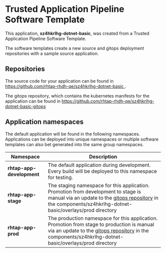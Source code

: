 # Trusted Application Pipeline Software Template

This application, **sz4hkrlhg-dotnet-basic**, was created from a Trusted Application Pipeline Software Template.

The software templates create a new source and gitops deployment repositories with a sample source application. 

## Repositories

The source code for your application can be found in [https://github.com/rhtap-rhdh-qe/sz4hkrlhg-dotnet-basic ](https://github.com/rhtap-rhdh-qe/sz4hkrlhg-dotnet-basic ).
 
The gitops repository, which contains the kubernetes manifests for the application can be found in 
[https://github.com/rhtap-rhdh-qe/sz4hkrlhg-dotnet-basic-gitops ](https://github.com/rhtap-rhdh-qe/sz4hkrlhg-dotnet-basic-gitops ) 

## Application namespaces 

The default application will be found in the following namespaces. Applications can be deployed into unique namespaces or multiple software templates can also bet generated into the same group namespaces.  

|  Namespace   |  Description   |  
| -------- | -------- |   
| **rhtap-app-development** | The default application during development. Every build will be deployed to this namespace for testing. | 
| **rhtap-app-stage** | The staging namespace for this application. Promotion from development to stage is manual via an update to the [gitops repository](https://github.com/rhtap-rhdh-qe/sz4hkrlhg-dotnet-basic-gitops ) in the components/sz4hkrlhg-dotnet-basic/overlays/prod directory |  
| **rhtap-app-prod** | The production namespace for this application. Promotion from stage to production is manual via an update to the [gitops repository](https://github.com/rhtap-rhdh-qe/sz4hkrlhg-dotnet-basic-gitops ) in the components/sz4hkrlhg-dotnet-basic/overlays/prod directory | 